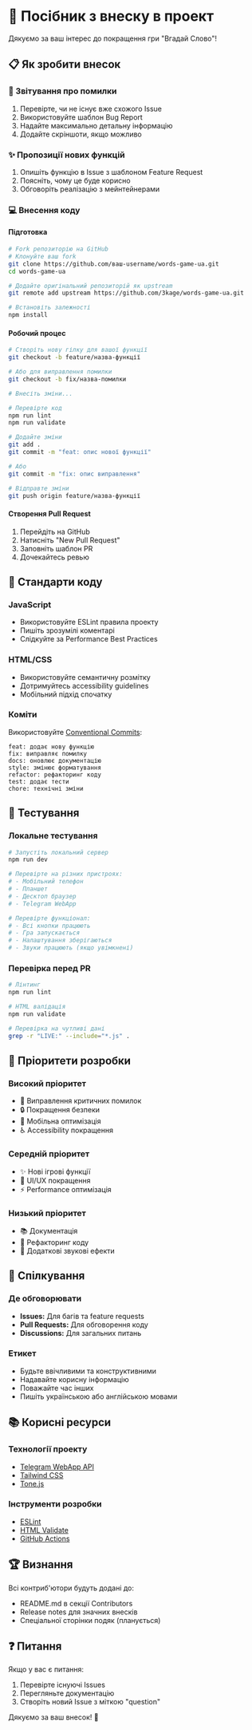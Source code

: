 # 🤝 Посібник з внеску в проект

Дякуємо за ваш інтерес до покращення гри "Вгадай Слово"! 

## 📋 Як зробити внесок

### 🐛 Звітування про помилки

1. Перевірте, чи не існує вже схожого Issue
2. Використовуйте шаблон Bug Report
3. Надайте максимально детальну інформацію
4. Додайте скріншоти, якщо можливо

### ✨ Пропозиції нових функцій

1. Опишіть функцію в Issue з шаблоном Feature Request
2. Поясніть, чому це буде корисно
3. Обговоріть реалізацію з мейнтейнерами

### 💻 Внесення коду

#### Підготовка
```bash
# Fork репозиторію на GitHub
# Клонуйте ваш fork
git clone https://github.com/ваш-username/words-game-ua.git
cd words-game-ua

# Додайте оригінальний репозиторій як upstream
git remote add upstream https://github.com/3kage/words-game-ua.git

# Встановіть залежності
npm install
```

#### Робочий процес
```bash
# Створіть нову гілку для вашої функції
git checkout -b feature/назва-функції

# Або для виправлення помилки
git checkout -b fix/назва-помилки

# Внесіть зміни...

# Перевірте код
npm run lint
npm run validate

# Додайте зміни
git add .
git commit -m "feat: опис нової функції"

# Або
git commit -m "fix: опис виправлення"

# Відправте зміни
git push origin feature/назва-функції
```

#### Створення Pull Request
1. Перейдіть на GitHub
2. Натисніть "New Pull Request"
3. Заповніть шаблон PR
4. Дочекайтесь ревью

## 📝 Стандарти коду

### JavaScript
- Використовуйте ESLint правила проекту
- Пишіть зрозумілі коментарі
- Слідкуйте за Performance Best Practices

### HTML/CSS
- Використовуйте семантичну розмітку
- Дотримуйтесь accessibility guidelines
- Мобільний підхід спочатку

### Коміти
Використовуйте [Conventional Commits](https://www.conventionalcommits.org/):

```
feat: додає нову функцію
fix: виправляє помилку
docs: оновлює документацію
style: змінює форматування
refactor: рефакторинг коду
test: додає тести
chore: технічні зміни
```

## 🧪 Тестування

### Локальне тестування
```bash
# Запустіть локальний сервер
npm run dev

# Перевірте на різних пристроях:
# - Мобільний телефон
# - Планшет
# - Десктоп браузер
# - Telegram WebApp

# Перевірте функціонал:
# - Всі кнопки працюють
# - Гра запускається
# - Налаштування зберігаються
# - Звуки працюють (якщо увімкнені)
```

### Перевірка перед PR
```bash
# Лінтинг
npm run lint

# HTML валідація
npm run validate

# Перевірка на чутливі дані
grep -r "LIVE:" --include="*.js" .
```

## 🎯 Пріоритети розробки

### Високий пріоритет
- 🐛 Виправлення критичних помилок
- 🔒 Покращення безпеки
- 📱 Мобільна оптимізація
- ♿ Accessibility покращення

### Середній пріоритет
- ✨ Нові ігрові функції
- 🎨 UI/UX покращення
- ⚡ Performance оптимізація

### Низький пріоритет
- 📚 Документація
- 🧹 Рефакторинг коду
- 🎵 Додаткові звукові ефекти

## 💬 Спілкування

### Де обговорювати
- **Issues:** Для багів та feature requests
- **Pull Requests:** Для обговорення коду
- **Discussions:** Для загальних питань

### Етикет
- Будьте ввічливими та конструктивними
- Надавайте корисну інформацію
- Поважайте час інших
- Пишіть українською або англійською мовами

## 📚 Корисні ресурси

### Технології проекту
- [Telegram WebApp API](https://core.telegram.org/bots/webapps)
- [Tailwind CSS](https://tailwindcss.com/)
- [Tone.js](https://tonejs.github.io/)

### Інструменти розробки
- [ESLint](https://eslint.org/)
- [HTML Validate](https://html-validate.org/)
- [GitHub Actions](https://docs.github.com/en/actions)

## 🏆 Визнання

Всі контриб'ютори будуть додані до:
- README.md в секції Contributors
- Release notes для значних внесків
- Спеціальної сторінки подяк (планується)

## ❓ Питання

Якщо у вас є питання:
1. Перевірте існуючі Issues
2. Перегляньте документацію
3. Створіть новий Issue з міткою "question"

Дякуємо за ваш внесок! 🚀
